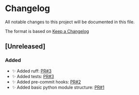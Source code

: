 # Changelog

All notable changes to this project will be documented in this file.

The format is based on [Keep a Changelog](https://keepachangelog.com/en/1.0.0/)

## [Unreleased]

### Added

- ✨ Added ruff: [PR#3](https://github.com/ernisol/cookiecutter-python/pull/3)
- ✨ Added tests: [PR#3](https://github.com/ernisol/cookiecutter-python/pull/3)
- ✨ Added pre-commit hooks: [PR#2](https://github.com/ernisol/cookiecutter-python/pull/2)
- ✨ Added basic python module structure: [PR#1](https://github.com/ernisol/cookiecutter-python/pull/1)
